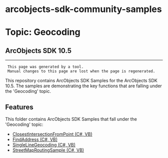 # arcobjects-sdk-community-samples 
# Topic: Geocoding
## ArcObjects SDK 10.5  

----------
     This page was generated by a tool.
     Manual changes to this page are lost when the page is regenerated.

This repository contains ArcObjects SDK Samples for the ArcObjects SDK 10.5.  The samples are demonstrating the key functions that are falling under the 'Geocoding' topic.  


## Features

This folder contains ArcObjects SDK Samples that fall under the 'Geocoding' topic:

* [ClosestIntersectionFromPoint (C#, VB)](../../../../tree/master/Net/Geocoding//ClosestIntersectionFromPoint)  
* [FindAddress (C#, VB)](../../../../tree/master/Net/Geocoding//FindAddress)  
* [SingleLineGeocoding (C#, VB)](../../../../tree/master/Net/Geocoding//SingleLineGeocoding)  
* [StreetMapRoutingSample (C#, VB)](../../../../tree/master/Net/Geocoding//StreetMapRoutingSample)  


